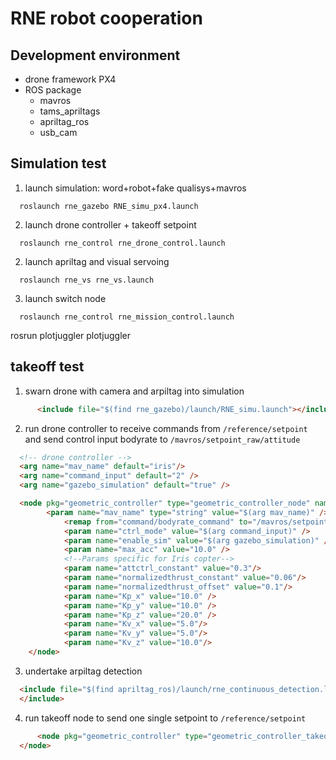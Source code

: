 # RNE robot cooperation
## Development environment
- drone framework PX4
- ROS package
    - mavros
    - tams_apriltags
    - apriltag_ros
    - usb_cam

## Simulation test
1. launch simulation: word+robot+fake qualisys+mavros
```shell
  roslaunch rne_gazebo RNE_simu_px4.launch
```
2. launch drone controller + takeoff setpoint
```shell
  roslaunch rne_control rne_drone_control.launch
```
2. launch apriltag and visual servoing
```shell
  roslaunch rne_vs rne_vs.launch
```
3. launch switch node
```
  roslaunch rne_control rne_mission_control.launch
```

rosrun plotjuggler plotjuggler

## takeoff test
1. swarn drone with camera and arpiltag into simulation
```html
      <include file="$(find rne_gazebo)/launch/RNE_simu.launch"></include>
```

2. run drone controller to receive commands from ```/reference/setpoint``` and send control input bodyrate to ```/mavros/setpoint_raw/attitude```
```html
  <!-- drone controller -->  
  <arg name="mav_name" default="iris"/>
  <arg name="command_input" default="2" />
  <arg name="gazebo_simulation" default="true" />

  <node pkg="geometric_controller" type="geometric_controller_node" name="geometric_controller" output="screen">
        <param name="mav_name" type="string" value="$(arg mav_name)" />
            <remap from="command/bodyrate_command" to="/mavros/setpoint_raw/attitude"/>
            <param name="ctrl_mode" value="$(arg command_input)" />
            <param name="enable_sim" value="$(arg gazebo_simulation)" />
            <param name="max_acc" value="10.0" />
            <!--Params specific for Iris copter-->
            <param name="attctrl_constant" value="0.3"/>
            <param name="normalizedthrust_constant" value="0.06"/>
            <param name="normalizedthrust_offset" value="0.1"/>
            <param name="Kp_x" value="10.0" />
            <param name="Kp_y" value="10.0" />
            <param name="Kp_z" value="20.0" />
            <param name="Kv_x" value="5.0"/>
            <param name="Kv_y" value="5.0"/>
            <param name="Kv_z" value="10.0"/>            
    </node>
```

3. undertake arpiltag detection
```html
  <include file="$(find apriltag_ros)/launch/rne_continuous_detection.launch">
  </include> 
```

4. run takeoff node to send one single setpoint to ```/reference/setpoint```
```html
      <node pkg="geometric_controller" type="geometric_controller_takeoff_node" name="geometric_takeoff" output="screen">
  </node>
```


